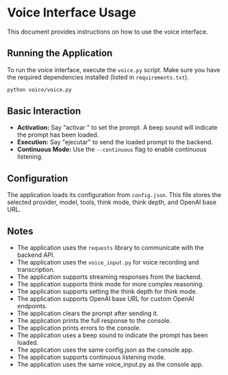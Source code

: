 # Voice Interface Usage

This document provides instructions on how to use the voice interface.

## Running the Application

To run the voice interface, execute the `voice.py` script. Make sure you have the required dependencies installed (listed in `requirements.txt`).

```bash
python voice/voice.py
```

## Basic Interaction

-   **Activation:** Say "activar <prompt>" to set the prompt. A beep sound will indicate the prompt has been loaded.
-   **Execution:** Say "ejecutar" to send the loaded prompt to the backend.
-   **Continuous Mode:** Use the `--continuous` flag to enable continuous listening.

## Configuration

The application loads its configuration from `config.json`. This file stores the selected provider, model, tools, think mode, think depth, and OpenAI base URL.

## Notes

-   The application uses the `requests` library to communicate with the backend API.
-   The application uses the `voice_input.py` for voice recording and transcription.
-   The application supports streaming responses from the backend.
-   The application supports think mode for more complex reasoning.
-   The application supports setting the think depth for think mode.
-   The application supports OpenAI base URL for custom OpenAI endpoints.
-   The application clears the prompt after sending it.
-   The application prints the full response to the console.
-   The application prints errors to the console.
-   The application uses a beep sound to indicate the prompt has been loaded.
-   The application uses the same config.json as the console app.
-   The application supports continuous listening mode.
-   The application uses the same voice_input.py as the console app.
